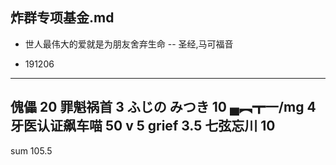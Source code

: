 炸群专项基金.md
---------------

- 世人最伟大的爱就是为朋友舍弃生命 -- 圣经,马可福音



- 191206

----------------------
傀儡              20
罪魁祸首           3
ふじの みつき     10
▄︻┳一/mg          4
牙医认证飙车喵    50
v                  5
grief              3.5
七弦忘川          10
----------------------
sum              105.5


